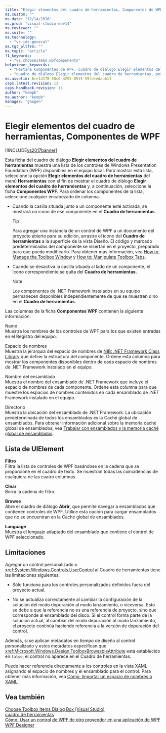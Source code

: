 ```yaml
---
title: "Elegir elementos del cuadro de herramientas, Componentes de WPF | Microsoft Docs"
ms.custom: ""
ms.date: "12/14/2016"
ms.prod: "visual-studio-dev14"
ms.reviewer: ""
ms.suite: ""
ms.technology: 
  - "vs-ide-general"
ms.tgt_pltfrm: ""
ms.topic: "article"
f1_keywords: 
  - "vs.chooseitems.wpfcomponents"
helpviewer_keywords: 
  - "Pestaña Componentes de WPF, cuadro de diálogo Elegir elementos del cuadro de herramientas"
  - "cuadro de diálogo Elegir elementos del cuadro de herramientas, pestaña Componentes de WPF"
ms.assetid: 6ce1d178-88c0-4295-8915-59fdeedabb11
caps.latest.revision: 13
caps.handback.revision: 13
author: "kempb"
ms.author: "kempb"
manager: "ghogen"
---
```

# Elegir elementos del cuadro de herramientas, Componentes de WPF
[!INCLUDE[vs2017banner](../../code-quality/includes/vs2017banner.md)]

Esta ficha del cuadro de diálogo **Elegir elementos del cuadro de herramientas** muestra una lista de los controles de Windows Presentation Foundation \(WPF\) disponibles en el equipo local.  Para mostrar esta lista, seleccione la opción **Elegir elementos del cuadro de herramientas** del menú **Herramientas** con el fin de mostrar el cuadro de diálogo **Elegir elementos del cuadro de herramientas** y, a continuación, seleccione la ficha **Componentes WPF**.  Para ordenar los componentes de la lista, seleccione cualquier encabezado de columna.  
  
-   Cuando la casilla situada junto a un componente esté activada, se mostrará un icono de ese componente en el **Cuadro de herramientas**.  
  
    > [!TIP]
    >  Para agregar una instancia de un control de WPF a un documento del proyecto abierto para su edición, arrastre el icono del **Cuadro de herramientas** a la superficie de la vista Diseño.  El código y marcado predeterminados del componente se insertan en el proyecto, preparado para que pueda modificarlo.  Para obtener más información, vea [How to: Manage the Toolbox Window](http://msdn.microsoft.com/es-es/a022c3fe-298c-4a59-a48f-b050da90ebc2) y [How to: Manipulate Toolbox Tabs](http://msdn.microsoft.com/es-es/21285050-cadd-455a-b1f5-a2289a89c4db).  
  
-   Cuando se desactiva la casilla situada al lado de un componente, el icono correspondiente se quita del **Cuadro de herramientas.**  
  
    > [!NOTE]
    >  Los componentes de .NET Framework instalados en su equipo permanecen disponibles independientemente de que se muestren o no en el **Cuadro de herramientas**.  
  
 Las columnas de la ficha **Componentes WPF** contienen la siguiente información:  
  
 Name  
 Muestra los nombres de los controles de WPF para los que existen entradas en el Registro del equipo.  
  
 Espacio de nombres  
 Muestra la jerarquía del espacio de nombres de [NIB: .NET Framework Class Library](http://msdn.microsoft.com/es-es/6c4f3a62-6a0f-41f2-9d52-ee0b13686f29) que define la estructura del componente.  Ordene esta columna para mostrar los componentes disponibles dentro de cada espacio de nombres de .NET Framework instalado en el equipo.  
  
 Nombre del ensamblado  
 Muestra el nombre del ensamblado de .NET Framework que incluye el espacio de nombres de cada componente.  Ordene esta columna para que muestre los espacios de nombres contenidos en cada ensamblado de .NET Framework instalado en el equipo.  
  
 Directorio  
 Muestra la ubicación del ensamblado de .NET Framework.  La ubicación predeterminada de todos los ensamblados es la Caché global de ensamblados.  Para obtener información adicional sobre la memoria caché global de ensamblados, vea [Trabajar con ensamblados y la memoria caché global de ensamblados](../Topic/Working%20with%20Assemblies%20and%20the%20Global%20Assembly%20Cache.md).  
  
## Lista de UIElement  
 **Filtro**  
 Filtra la lista de controles de WPF basándose en la cadena que se proporcione en el cuadro de texto.  Se muestran todas las coincidencias de cualquiera de las cuatro columnas.  
  
 **Clear**  
 Borra la cadena de filtro.  
  
 **Browse**  
 Abre el cuadro de diálogo **Abrir**, que permite navegar a ensamblados que contienen controles de WPF.  Utilice esta opción para cargar ensamblados que no se encuentran en la Caché global de ensamblados.  
  
 **Language**  
 Muestra el lenguaje adaptado del ensamblado que contiene el control de WPF seleccionado.  
  
## Limitaciones  
 Agregar un control personalizado o <xref:System.Windows.Controls.UserControl> al Cuadro de herramientas tiene las limitaciones siguientes.  
  
-   Sólo funciona para los controles personalizados definidos fuera del proyecto actual.  
  
-   No se actualiza correctamente al cambiar la configuración de la solución del modo depuración al modo lanzamiento, o viceversa.  Esto se debe a que la referencia no es una referencia de proyecto, sino que corresponde al ensamblado del disco.  Si el control forma parte de la solución actual, al cambiar del modo depuración al modo lanzamiento, el proyecto continúa haciendo referencia a la versión de depuración del control.  
  
 Además, si se aplican metadatos en tiempo de diseño al control personalizado y estos metadatos especifican que <xref:Microsoft.Windows.Design.ToolboxBrowsableAttribute> está establecido en `false`, el control no aparece en el Cuadro de herramientas.  
  
 Puede hacer referencia directamente a los controles en la vista XAML asignando el espacio de nombres y el ensamblado para el control.  Para obtener más información, vea [Cómo: Importar un espacio de nombres a XAML](http://msdn.microsoft.com/es-es/6cda7c7a-369c-47dd-9c2d-13a35dcf737c).  
  
## Vea también  
 [Choose Toolbox Items Dialog Box \(Visual Studio\)](http://msdn.microsoft.com/es-es/bd07835f-18a8-433e-bccc-7141f65263bb)   
 [cuadro de herramientas](../../ide/reference/toolbox.md)   
 [Cómo: Usar un control de WPF de otro proveedor en una aplicación de WPF](http://msdn.microsoft.com/es-es/f4c0b601-3818-4f9f-85e5-77905f3b427f)   
 [WPF Designer](http://msdn.microsoft.com/es-es/c6c65214-8411-4e16-b254-163ed4099c26)